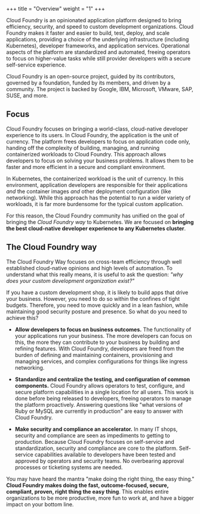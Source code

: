+++
title = "Overview"
weight = "1"
+++

Cloud Foundry is an opinionated application platform designed to bring efficiency, security, and speed to custom development organizations. Cloud Foundry makes it faster and easier to build, test, deploy, and scale applications, providing a choice of the underlying infrastructure (including Kubernetes), developer frameworks, and application services. Operational aspects of the platform are standardized and automated, freeing operators to focus on higher-value tasks while still provider developers with a secure self-service experience.

Cloud Foundry is an open-source project, guided by its contributors, governed by a foundation, funded by its members, and driven by a community. The project is backed by Google, IBM, Microsoft, VMware, SAP, SUSE, and more.

## Focus

Cloud Foundry focuses on bringing a world-class, cloud-native developer experience to its users. In Cloud Foundry, the application is the unit of currency. The platform frees developers to focus on application code only, handing off the complexity of building, managing, and running containerized workloads to Cloud Foundry. This approach allows developers to focus on solving your business problems. It allows them to be faster and more efficient in a secure and compliant environment.

In Kubernetes, the containerized workload is the unit of currency. In this environment, application developers are responsible for their applications _and_ the container images _and_ other deployment configuration (like networking). While this approach has the potential to run a wider variety of workloads, it is far more burdensome for the typical custom application. 

For this reason, the Cloud Foundry community has unified on the goal of bringing the _Cloud Foundry way_ to Kubernetes. We are focused on **bringing the best cloud-native developer experience to any Kubernetes cluster**.

## The Cloud Foundry way

The Cloud Foundry Way focuses on cross-team efficiency through well established cloud-native opinions and high levels of automation. To understand what this really means, it is useful to ask the question: _"why does your custom development organization exist?"_

If you have a custom development shop, it is likely to build apps that drive your business. However, you need to do so within the confines of tight budgets. Therefore, you need to move quickly and in a lean fashion, while maintaining good security posture and presence.  So what do you need to achieve this?

* **Allow developers to focus on business outcomes.** The functionality of your applications run your business. The more developers can focus on this, the more they can contribute to your business by building and refining features. With Cloud Foundry, developers are freed from the burden of defining and maintaining containers, provisioning and managing services, and complex configurations for things like ingress networking.

* **Standardize and centralize the testing, and configuration of common components.** Cloud Foundry allows operators to test, configure, and secure platform capabilities in a single location for all users. This work is done before being released to developers, freeing operators to manage the platform proactively. Answering questions like "what versions of Ruby or MySQL are currently in production" are easy to answer with Cloud Foundry.

* **Make security and compliance an accelerator.** In many IT shops, security and compliance are seen as impediments to getting to production. Because Cloud Foundry focuses on self-service and standardization, security and compliance are core to the platform. Self-service capabilities available to developers have been tested and approved by operators and security teams. No overbearing approval processes or ticketing systems are needed. 

You may have heard the mantra "make doing the right thing, the easy thing." **Cloud Foundry makes doing the fast, outcome-focused, secure, compliant, proven, right thing the easy thing**.  This enables entire organizations to be more productive, more fun to work at, and have a bigger impact on your bottom line.
